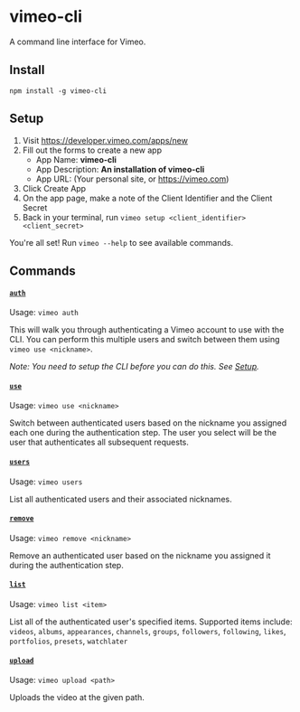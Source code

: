 # vimeo-cli

A command line interface for Vimeo.

## Install

`npm install -g vimeo-cli`

## Setup

1. Visit https://developer.vimeo.com/apps/new
2. Fill out the forms to create a new app
   * App Name: **vimeo-cli**
   * App Description: **An installation of vimeo-cli**
   * App URL: (Your personal site, or https://vimeo.com)
3. Click Create App
4. On the app page, make a note of the Client Identifier and the Client Secret
5. Back in your terminal, run `vimeo setup <client_identifier> <client_secret>`

You're all set! Run `vimeo --help` to see available commands.

## Commands

#### [`auth`](#auth)

Usage: `vimeo auth`

This will walk you through authenticating a Vimeo account to use with the CLI. You can perform this multiple users and switch between them using `vimeo use <nickname>`.

*Note: You need to setup the CLI before you can do this. See [Setup](#setup).*

#### [`use`](#use)

Usage: `vimeo use <nickname>`

Switch between authenticated users based on the nickname you assigned each one during the authentication step. The user you select will be the user that authenticates all subsequent requests.

#### [`users`](#users)

Usage: `vimeo users`

List all authenticated users and their associated nicknames.

#### [`remove`](#remove)

Usage: `vimeo remove <nickname>`

Remove an authenticated user based on the nickname you assigned it during the authentication step.

#### [`list`](#list)

Usage: `vimeo list <item>`

List all of the authenticated user's specified items. Supported items include: `videos`, `albums`, `appearances`, `channels`, `groups`, `followers`, `following`, `likes`, `portfolios`, `presets`, `watchlater`

#### [`upload`](#upload)

Usage: `vimeo upload <path>`

Uploads the video at the given path. 